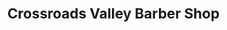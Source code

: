---
title: "Crossroads Valley Barber Shop"
url: /haymarket/crossroads-valley-barber-shop/
shop: hairdresser
---